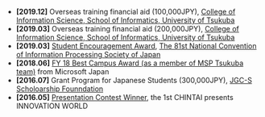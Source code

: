 - **[2019.12]** Overseas training financial aid (100,000JPY), [College of Information Science, School of Informatics, University of Tsukuba](https://www.coins.tsukuba.ac.jp/en/)
- **[2019.03]** Overseas training financial aid (200,000JPY), [College of Information Science, School of Informatics, University of Tsukuba](https://www.coins.tsukuba.ac.jp/en/)
- **[2019.03]** [Student Encouragement Award](https://www.ipsj.or.jp/event/taikai/81/index_english.html),  [The 81st National Convention of Information Processing Society of Japan](https://www.ipsj.or.jp/event/taikai/81/index_english.html)
- **[2018.06]** [FY 18 Best Campus Award (as a member of MSP Tsukuba team)](https://twitter.com/kuri8ive/status/922087855026987010) from Microsoft Japan
- **[2016.07]** Grant Program for Japanese Students (300,000JPY), [JGC-S Scholoarship Founndation](http://www.jgcs.or.jp/)
- **[2016.05]** [Presentation Contest Winner](https://ascii.jp/elem/000/001/163/1163843/), the 1st CHINTAI presents INNOVATION WORLD
